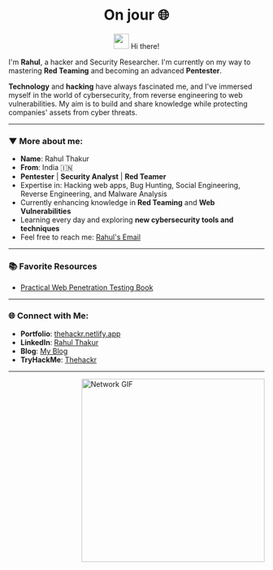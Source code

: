 <h1 align="center">On jour 🌐</h1>

<p align="center">
  <img src="https://media.giphy.com/media/hvRJCLFzcasrR4ia7z/giphy.gif" width="30px"> Hi there!
</p>

I'm **Rahul**, a hacker and Security Researcher. I'm currently on my way to mastering **Red Teaming** and becoming an advanced **Pentester**.

**Technology** and **hacking** have always fascinated me, and I've immersed myself in the world of cybersecurity, from reverse engineering to web vulnerabilities. My aim is to build and share knowledge while protecting companies' assets from cyber threats.

---

### ▼ More about me:

- **Name**: Rahul Thakur
- **From**: India 🇮🇳
- **Pentester** | **Security Analyst** | **Red Teamer**
- Expertise in: Hacking web apps, Bug Hunting, Social Engineering, Reverse Engineering, and Malware Analysis
- Currently enhancing knowledge in **Red Teaming** and **Web Vulnerabilities**
- Learning every day and exploring **new cybersecurity tools and techniques**
- Feel free to reach me: [Rahul's Email](mailto:coffinxp7@proton.me) <!-- Replace with your email -->
  
---

### 📚 Favorite Resources

- [Practical Web Penetration Testing Book](https://edu.anarcho-copy.org/Against%20Security%20&%20%20Self%20Security/Practical%20Web%20Penetration%20Testing.pdf)
  
---

### 🌐 Connect with Me:

- **Portfolio**: [thehackr.netlify.app](https://thehackr.netlify.app/)
- **LinkedIn**: [Rahul Thakur](https://www.linkedin.com/in/Rahul-Thakur7/)
- **Blog**: [My Blog](https://sarsolutionz.blogspot.com/)
- **TryHackMe**: [Thehackr](https://tryhackme.com/p/Thehackr)

---

<img src="https://i.imgur.com/dBaSKWF.gif" alt="Network GIF" align="right" width="360px" height="auto"/>

